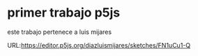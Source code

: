 # primer trabajo p5js

este trabajo pertenece a luis mijares

URL:https://editor.p5js.org/diazluismijares/sketches/FN1uCu1-Q